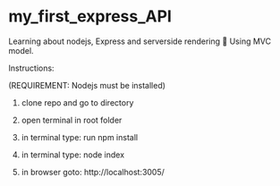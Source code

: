 # my_first_express_API

Learning about nodejs, Express and serverside rendering 🧠
Using MVC model.

Instructions:

(REQUIREMENT: Nodejs must be installed)

1. clone repo and go to directory

2. open terminal in root folder

3. in terminal type: run npm install

4. in terminal type: node index

5. in browser goto: http://localhost:3005/
